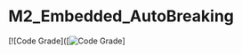 # M2_Embedded_AutoBreaking
[![Code Grade]([![Code Grade](https://app.codiga.io/public/user/github/Jeyamanojkumar)]
